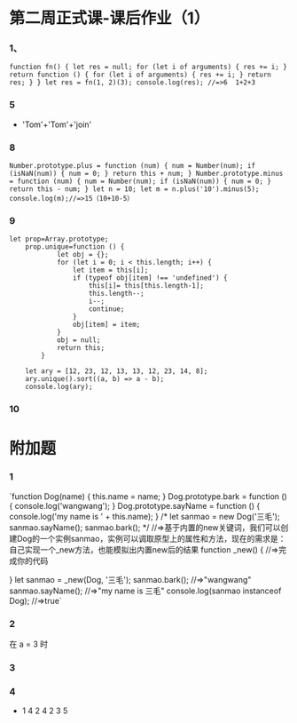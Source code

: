 
# 第二周正式课-课后作业（1）
### 1、
`
		function fn() {
			let res = null;
			for (let i of arguments) {
				res += i;
			}
			return function () {
				for (let i of arguments) {
					res += i;
				}
				return res;
			}
		}
		let res = fn(1, 2)(3);
		console.log(res); //=>6  1+2+3
`
### 5
- 'Tom'+'Tom'+'join'
### 8
`Number.prototype.plus = function (num) {
            num = Number(num);
            if (isNaN(num)) {
                num = 0;
            }
            return this + num;
        }
        Number.prototype.minus = function (num) {
            num = Number(num);
            if (isNaN(num)) {
                num = 0;
            }
            return this - num;
        }
        let n = 10;
        let m = n.plus('10').minus(5);
        console.log(m);//=>15（10+10-5）`
### 9
	let prop=Array.prototype;
        prop.unique=function () {
                let obj = {};
                for (let i = 0; i < this.length; i++) {
                    let item = this[i];
                    if (typeof obj[item] !== 'undefined') {
                        this[i]= this[this.length-1];
                        this.length--;
                        i--;
                        continue;
                    }
                    obj[item] = item;
                }
                obj = null;
                return this;
            }   
        
        let ary = [12, 23, 12, 13, 13, 12, 23, 14, 8];
        ary.unique().sort((a, b) => a - b); 
        console.log(ary);
### 10

# 附加题
### 1
`function Dog(name) {
    this.name = name;
}
Dog.prototype.bark = function () {
    console.log('wangwang');
}
Dog.prototype.sayName = function () {
    console.log('my name is ' + this.name);
}
/*
let sanmao = new Dog('三毛');
sanmao.sayName();
sanmao.bark();
*/
//=>基于内置的new关键词，我们可以创建Dog的一个实例sanmao，实例可以调取原型上的属性和方法，现在的需求是：自己实现一个_new方法，也能模拟出内置new后的结果
function _new() {
    //=>完成你的代码

}
let sanmao = _new(Dog, '三毛');
sanmao.bark(); //=>"wangwang"
sanmao.sayName(); //=>"my name is 三毛"
console.log(sanmao instanceof Dog); //=>true`
### 2
在 a = 3 时
### 3

### 4
- 1 4 2 4 2 3 5